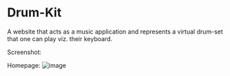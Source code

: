 # Drum-Kit
A website that acts as a music application and represents a virtual drum-set that one can play viz. their keyboard.


Screenshot:

Homepage:
![image](https://user-images.githubusercontent.com/40858535/188203927-125cf34c-5bd4-408b-90ce-917999317c94.png)
